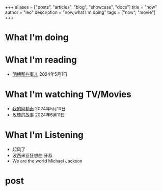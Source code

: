 +++
aliases = ["posts", "articles", "blog", "showcase", "docs"]
title = "now"
author = "leo"
description = "now,what I'm doing"
tags = ["now", "movie"]
+++


# What I'm doing


# What I'm reading
- [明朝那些事儿](https://book.douban.com/subject/7163250/) 2024年5月1日

# What I'm watching TV/Movies
- [我的阿勒泰](https://movie.douban.com/subject/36245596/) 2024年5月10日
- [玫瑰的故事](https://movie.douban.com/subject/35665988/) 2024年6月11日

# What I'm Listening

- 起风了
- 波西米亚狂想曲 牙叔
- We are the world Michael Jackson



# post
